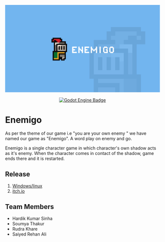 ![Banner](/assets/banner-1.png )

<div align="center">
    <a href="https://godotengine.org/"><img src="https://img.shields.io/badge/Godot-%23FFFFFF.svg?logo=godot-engine" alt="Godot Engine Badge"></a>
</div>

# Enemigo
As per the theme of our game i.e "you are your own enemy " we have named our game as "Enemigo". A word play on enemy and go. 


Enemigo is a single character game in which character's own shadow acts as it's enemy. When the character comes in contact of the shadow, game ends there and it is restarted.

## Release
1. [Windows/linux](https://github.com/HKSinha510/RHSR-Innovation/releases/)
2. [itch.io](https://hksinha510.itch.io/enemigo)

## Team Members
- Hardik Kumar Sinha
- Soumya Thakur
- Rudra Khare
- Saiyed Rehan Ali
